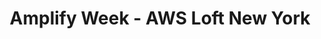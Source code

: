 ---
title: Amplify Week - AWS Loft New York
description: "During Amplify Week we will explore how we can leverage serverless & managed AWS services, quickly and easily integrating what used to be complex functionality in minutes. We'll integrate web & mobile applications. This free three day event is open to anyone who has an AWS account."
href: https://amplifyweekny.splashthat.com/
avatar: ./loft-ny.png
attendantIds:
  - nader-dabit
  - kurt-kemple
  - gerard-sans
country: United States
city: New York
---